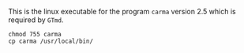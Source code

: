 
This is the linux executable for the program ``carma`` version 2.5 which is required by ``GTmd``.

```
chmod 755 carma
cp carma /usr/local/bin/
```
